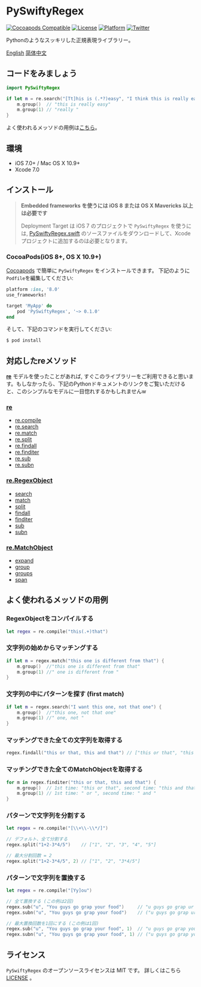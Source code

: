 # PySwiftyRegex
[![Cocoapods Compatible](https://img.shields.io/cocoapods/v/PySwiftyRegex.svg)](https://cocoapods.org/pods/PySwiftyRegex)
[![License](https://img.shields.io/cocoapods/l/PySwiftyRegex.svg?style=flat&color=gray)](http://opensource.org/licenses/MIT)
[![Platform](https://img.shields.io/cocoapods/p/PySwiftyRegex.svg?style=flat)](http://cocoadocs.org/docsets/PySwiftyRegex)
[![Twitter](https://img.shields.io/badge/twitter-@AdamoCheng-blue.svg?style=flat)](http://twitter.com/AdamoCheng)

Pythonのようなスッキリした正規表現ライブラリー。

[English](https://github.com/cezheng/PySwiftyRegex/blob/master/README.md)
[简体中文](https://github.com/cezheng/PySwiftyRegex/blob/master/README-zh.md)

## コードをみましょう

```swift
import PySwiftyRegex

if let m = re.search("[Tt]his is (.*?)easy", "I think this is really easy!!!") {
	m.group()  // "this is really easy"
	m.group(1) // "really "
}
```
よく使われるメッソドの用例は[こちら](#more_usage)。

## 環境

- iOS 7.0+ / Mac OS X 10.9+
- Xcode 7.0

## インストール
> **Embedded frameworks を使うには iOS 8 または OS X Mavericks 以上は必要です**
>
> Deployment Target は iOS 7 のプロジェクトで `PySwiftyRegex` を使うには, [PySwiftyRegex.swift](https://github.com/cezheng/PySwiftyRegex/blob/master/PySwiftyRegex/PySwiftyRegex.swift) のソースファイルをダウンロードして、Xcodeプロジェクトに追加するのは必要となります。

### CocoaPods(iOS 8+, OS X 10.9+)
[Cocoapods](http://cocoapods.org/) で簡単に `PySwiftyRegex` をインストールできます。 下記のように`Podfile`を編集してください:

```ruby
platform :ios, '8.0'
use_frameworks!

target 'MyApp' do
	pod 'PySwiftyRegex', '~> 0.1.0'
end
```

そして、下記のコマンドを実行してください:

```bash
$ pod install
```

## 対応したreメソッド
[**re**](https://docs.python.org/2/library/re.html) モデルを使ったことがあれば, すぐこのライブラリーをご利用できると思います。もしなかったら、下記のPythonドキュメントのリンクをご覧いただけると、このシンプルなモデルに一目惚れするかもしれませんw
### [re](https://docs.python.org/2/library/re.html#module-contents)
* [re.compile](https://docs.python.org/2/library/re.html#re.compile)
* [re.search](https://docs.python.org/2/library/re.html#re.search)
* [re.match](https://docs.python.org/2/library/re.html#re.match)
* [re.split](https://docs.python.org/2/library/re.html#re.split)
* [re.findall](https://docs.python.org/2/library/re.html#re.findall)
* [re.finditer](https://docs.python.org/2/library/re.html#re.finditer)
* [re.sub](https://docs.python.org/2/library/re.html#re.sub)
* [re.subn](https://docs.python.org/2/library/re.html#re.subn)

### [re.RegexObject](https://docs.python.org/2/library/re.html#regular-expression-objects)
* [search](https://docs.python.org/2/library/re.html#re.RegexObject.search)
* [match](https://docs.python.org/2/library/re.html#re.RegexObject.match)
* [split](https://docs.python.org/2/library/re.html#re.RegexObject.split)
* [findall](https://docs.python.org/2/library/re.html#re.RegexObject.findall)
* [finditer](https://docs.python.org/2/library/re.html#re.RegexObject.finditer)
* [sub](https://docs.python.org/2/library/re.html#re.RegexObject.sub)
* [subn](https://docs.python.org/2/library/re.html#re.RegexObject.subn)

### [re.MatchObject](https://docs.python.org/2/library/re.html#match-objects)
* [expand](https://docs.python.org/2/library/re.html#re.MatchObject.expand)
* [group](https://docs.python.org/2/library/re.html#re.MatchObject.group)
* [groups](https://docs.python.org/2/library/re.html#re.MatchObject.groups)
* [span](https://docs.python.org/2/library/re.html#re.MatchObject.span)

## <a name="more_usage"></a>よく使われるメッソドの用例
### RegexObjectをコンパイルする
```swift
let regex = re.compile("this(.+)that")
```
### 文字列の始めからマッチングする
```swift
if let m = regex.match("this one is different from that") {
	m.group()  //"this one is different from that"
	m.group(1) //" one is different from "
}
```
### 文字列の中にパターンを探す (first match)
```swift
if let m = regex.search("I want this one, not that one") {
	m.group()  //"this one, not that one"
	m.group(1) //" one, not "
}
```
### マッチングできた全ての文字列を取得する
```swift
regex.findall("this or that, this and that") // ["this or that", "this and that"]
```
### マッチングできた全てのMatchObjectを取得する
```swift
for m in regex.finditer("this or that, this and that") {
	m.group()  // 1st time: "this or that", second time: "this and that"
	m.group(1) // 1st time: " or ", second time: " and "
}
```
### パターンで文字列を分割する
```swift
let regex = re.compile("[\\+\\-\\*/]")

// デフォルト、全て分割する
regex.split("1+2-3*4/5")    // ["1", "2", "3", "4", "5"]

// 最大分割回数 = 2
regex.split("1+2-3*4/5", 2) // ["1", "2", "3*4/5"]
```
### パターンで文字列を置換する
```swift
let regex = re.compile("[Yy]ou")

// 全て置換する (この例は2回)
regex.sub("u", "You guys go grap your food")     // "u guys go grap ur food"
regex.subn("u", "You guys go grap your food")    // ("u guys go grap ur food", 2)

// 最大置換回数を1回にする (この例は1回)
regex.sub("u", "You guys go grap your food", 1)  // "u guys go grap your food"
regex.subn("u", "You guys go grap your food", 1) // ("u guys go grap your food", 1)
```

## ライセンス

`PySwiftyRegex` のオープンソースライセンスは MIT です。 詳しくはこちら [LICENSE](https://github.com/cezheng/PySwiftyRegex/blob/master/LICENSE) 。